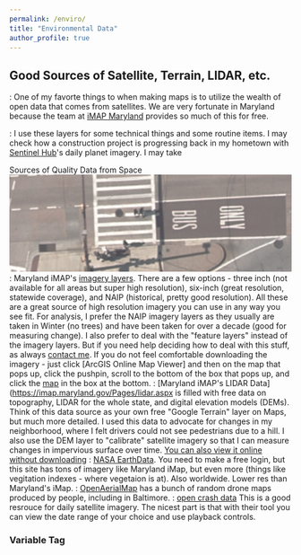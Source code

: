 ```yaml
---
permalink: /enviro/
title: "Environmental Data"
author_profile: true
---
```

## Good Sources of Satellite, Terrain, LIDAR, etc. 

:   One of my favorte things to when making maps is to utilize the wealth of open data that comes from satellites. We are very fortunate in Maryland because the team at [iMAP Maryland](https://imap.maryland.gov/Pages/default.aspx) provides so much of this for free.

:   I use these layers for some technical things and some routine items. I may check how a construction project is progressing back in my hometown with [Sentinel Hub](https://www.sentinel-hub.com/explore/eobrowser)'s daily planet imagery. I may take 

Sources of Quality Data from Space
![Six-inch imagery layer](https://github.com/dkt101/dkt101/blob/master/images/threeinharbor.png)
:   Maryland iMAP's [imagery layers](https://geodata.md.gov/imap/rest/services/Imagery). There are a few options - three inch (not available for all areas but super high resolution), six-inch (great resolution, statewide coverage), and NAIP (historical, pretty good resolution). All these are a great source of high resolution imagery you can use in any way you see fit. For analysis, I prefer the NAIP imagery layers as they usually are taken in Winter (no trees) and have been taken for over a decade (good for measuring change). I also prefer to deal with the "feature layers" instead of the imagery layers. But if you need help deciding how to deal with this stuff, as always [contact me](mailto:dan.knopp@gmail.com).
          If you do not feel comfortable downloading the imagery - just click [ArcGIS Online Map Viewer] and then on the map that pops up, click the pushpin, scroll to the bottom of the box that pops up, and click the [map](https://geodata.md.gov/imap/rest/services/Imagery/MD_SixInchImagery/MapServer?f=jsapi) in the box at the bottom. 
:   [Maryland iMAP's LIDAR Data](https://imap.maryland.gov/Pages/lidar.aspx is filled with free data on topography, LIDAR for the whole state, and digital elevation models (DEMs). Think of this data source as your own free "Google Terrain" layer on Maps, but much more detailed. I used this data to advocate for changes in my neighborhood, where I felt drivers could not see pedestrians due to a hill. I also use the DEM layer to "calibrate" satellite imagery so that I can measure changes in impervious surface over time.  [You can also view it online without downloading](https://geodata.md.gov/topoviewer)
:   [NASA EarthData](https://earthdata.nasa.gov/earth-observation-data). You need to make a free login, but this site has tons of imagery like Maryland iMap, but even more (things like vegitation indexes - where vegetaion is at). Also worldwide. Lower res than Maryland's iMap. 
:   [OpenAerialMap](https://openaerialmap.org/) has a bunch of random drone maps produced by people, including in Baltimore. 
:   [open crash data](https://www.sentinel-hub.com/explore/eobrowser) This is a good resrouce for daily satellite imagery. The nicest part is that with their tool you can view the date range of your choice and use playback controls.  

### Variable Tag
